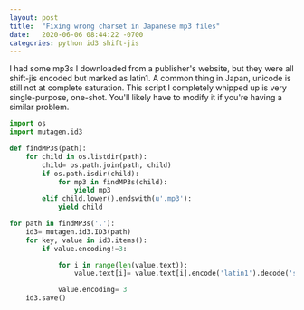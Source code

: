 ```yaml
---
layout: post
title:  "Fixing wrong charset in Japanese mp3 files"
date:   2020-06-06 08:44:22 -0700
categories: python id3 shift-jis
---
```

I had some mp3s I downloaded from a publisher's website, but they were all shift-jis encoded but marked as latin1. A common thing in Japan, unicode is still not at complete saturation. This script I completely whipped up is very single-purpose, one-shot. You'll likely have to modify it if you're having a similar problem.

```python
import os
import mutagen.id3

def findMP3s(path):
    for child in os.listdir(path):
        child= os.path.join(path, child)
        if os.path.isdir(child):
            for mp3 in findMP3s(child):
                yield mp3
        elif child.lower().endswith(u'.mp3'):
            yield child

for path in findMP3s('.'):
    id3= mutagen.id3.ID3(path)
    for key, value in id3.items():
        if value.encoding!=3:

            for i in range(len(value.text)):
                value.text[i]= value.text[i].encode('latin1').decode('shift-jis')

            value.encoding= 3
    id3.save()
```